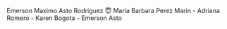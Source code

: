 Emerson Maximo Asto Rodriguez 😇
Maria Barbara Perez Marin - Adriana Romero - Karen Bogota - Emerson Asto

